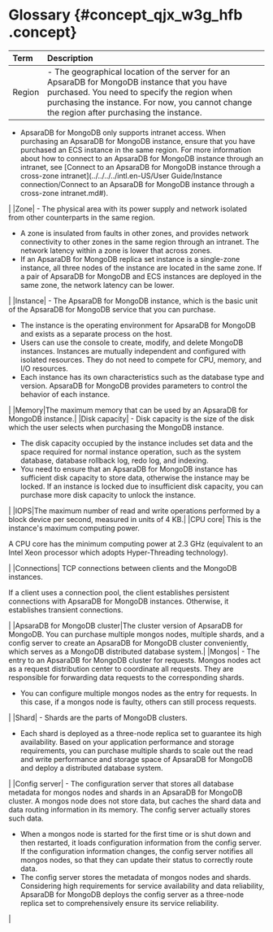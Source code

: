 # Glossary {#concept_qjx_w3g_hfb .concept}

|Term|Description|
|:---|:----------|
|Region| -   The geographical location of the server for an ApsaraDB for MongoDB instance that you have purchased. You need to specify the region when purchasing the instance. For now, you cannot change the region after purchasing the instance.
-   ApsaraDB for MongoDB only supports intranet access. When purchasing an ApsaraDB for MongoDB instance, ensure that you have purchased an ECS instance in the same region. For more information about how to connect to an ApsaraDB for MongoDB instance through an intranet, see [Connect to an ApsaraDB for MongoDB instance through a cross-zone intranet](../../../../intl.en-US/User Guide/Instance connection/Connect to an ApsaraDB for MongoDB instance through a cross-zone intranet.md#).

 |
|Zone| -   The physical area with its power supply and network isolated from other counterparts in the same region.
-   A zone is insulated from faults in other zones, and provides network connectivity to other zones in the same region through an intranet. The network latency within a zone is lower that across zones.
-   If an ApsaraDB for MongoDB replica set instance is a single-zone instance, all three nodes of the instance are located in the same zone. If a pair of ApsaraDB for MongoDB and ECS instances are deployed in the same zone, the network latency can be lower.

 |
|Instance| -   The ApsaraDB for MongoDB instance, which is the basic unit of the ApsaraDB for MongoDB service that you can purchase.
-   The instance is the operating environment for ApsaraDB for MongoDB and exists as a separate process on the host.
-   Users can use the console to create, modify, and delete MongoDB instances. Instances are mutually independent and configured with isolated resources. They do not need to compete for CPU, memory, and I/O resources.
-   Each instance has its own characteristics such as the database type and version. ApsaraDB for MongoDB provides parameters to control the behavior of each instance.

 |
|Memory|The maximum memory that can be used by an ApsaraDB for MongoDB instance.|
|Disk capacity| -   Disk capacity is the size of the disk which the user selects when purchasing the MongoDB instance.
-   The disk capacity occupied by the instance includes set data and the space required for normal instance operation, such as the system database, database rollback log, redo log, and indexing.
-   You need to ensure that an ApsaraDB for MongoDB instance has sufficient disk capacity to store data, otherwise the instance may be locked. If an instance is locked due to insufficient disk capacity, you can purchase more disk capacity to unlock the instance.

 |
|IOPS|The maximum number of read and write operations performed by a block device per second, measured in units of 4 KB.|
|CPU core| This is the instance's maximum computing power.

 A CPU core has the minimum computing power at 2.3 GHz \(equivalent to an Intel Xeon processor which adopts Hyper-Threading technology\).

 |
|Connections| TCP connections between clients and the MongoDB instances.

 If a client uses a connection pool, the client establishes persistent connections with ApsaraDB for MongoDB instances. Otherwise, it establishes transient connections.

 |
|ApsaraDB for MongoDB cluster|The cluster version of ApsaraDB for MongoDB. You can purchase multiple mongos nodes, multiple shards, and a config server to create an ApsaraDB for MongoDB cluster conveniently, which serves as a MongoDB distributed database system.|
|Mongos| -   The entry to an ApsaraDB for MongoDB cluster for requests. Mongos nodes act as a request distribution center to coordinate all requests. They are responsible for forwarding data requests to the corresponding shards.
-   You can configure multiple mongos nodes as the entry for requests. In this case, if a mongos node is faulty, others can still process requests.

 |
|Shard| -   Shards are the parts of MongoDB clusters.
-   Each shard is deployed as a three-node replica set to guarantee its high availability. Based on your application performance and storage requirements, you can purchase multiple shards to scale out the read and write performance and storage space of ApsaraDB for MongoDB and deploy a distributed database system.

 |
|Config server| -   The configuration server that stores all database metadata for mongos nodes and shards in an ApsaraDB for MongoDB cluster. A mongos node does not store data, but caches the shard data and data routing information in its memory. The config server actually stores such data.
-   When a mongos node is started for the first time or is shut down and then restarted, it loads configuration information from the config server. If the configuration information changes, the config server notifies all mongos nodes, so that they can update their status to correctly route data.
-   The config server stores the metadata of mongos nodes and shards. Considering high requirements for service availability and data reliability, ApsaraDB for MongoDB deploys the config server as a three-node replica set to comprehensively ensure its service reliability.

 |

